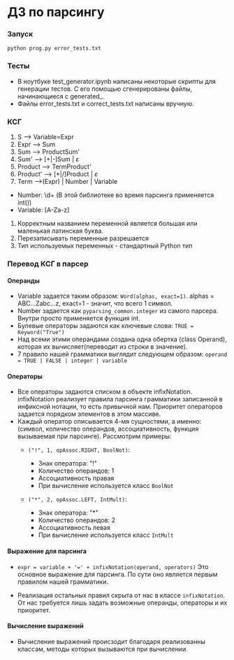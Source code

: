 # ДЗ по парсингу

### Запуск
``python prog.py error_tests.txt``

### Тесты
* В ноутбуке test_generator.ipynb написаны некоторые скрипты для генерации тестов. С его помощью сгенерированы файлы, начинающиеся с generated_.
* Файлы error_tests.txt и correct_tests.txt написаны вручную.

### КСГ
1. S --> Variable=Expr 
2. Expr --> Sum
3. Sum --> ProductSum'
4. Sum' --> [+|-]Sum | $\varepsilon$
5. Product --> TermProduct'
6. Product' --> [*|/]Product | $\varepsilon$
7. Term -->(Expr) | Number | Variable

* Number: \d+ (В этой библиотеке во время парсинга применяется int())
* Variable: [A-Za-z]

1. Корректным названием переменной является большая или маленькая латинская буква.
2. Перезаписывать переменные разрешается
3. Тип используемых переменных - стандартный Python тип

### Перевод КСГ в парсер
#### Операнды
* Variable задается таким образом: ``Word(alphas, exact=1)``. alphas = ABC...Zabc...z, exact=1 - значит, что всего 1 символ.
* Number задается как ``pyparsing_common.integer`` из самого парсера. Внутри просто применяется функция int.
* Булевые операторы задаются как ключевые слова: ``TRUE = Keyword("True")``
* Над всеми этими операндами создана одна обертка (class Operand), которая их вычисляет(переводит из строки в значение).
* 7 правило нашей грамматики выглядит следующем образом: ``operand = TRUE | FALSE | integer | variable``



#### Операторы
* Все операторы задаются списком в объекте infixNotation. infixNotation реализует правила парсинга грамматики записанной в инфиксной нотации, то есть привычной нам. Приоритет операторов задается порядком элементов в этом массиве.
* Каждый оператор описывается 4-мя сущностями, а именно: (символ, количество операндов, ассоциативность, функция вызываемая при парсинге). Рассмотрим примеры: 
    * ``("!", 1, opAssoc.RIGHT, BoolNot)``:
        * Знак оператора: "!" 
        * Количество операндов: 1
        * Ассоциативность правая
        * При вычисление используется класс ``BoolNot``
        
    * ``("*", 2, opAssoc.LEFT, IntMult)``:
        * Знак оператора: "*" 
        * Количество операндов: 2
        * Ассоциативность левая
        * При вычисление используется класс ``IntMult``
        

#### Выражение для парсинга
* ``expr = variable + '=' + infixNotation(operand, operators)`` Это основное выражение для парсинга. По сути оно является первым правилом нашей грамматики. 

* Реализация остальных правил скрыта от нас в классе ``infixNotation``. От нас требуется лишь задать возможные операнды, операторы и их приоритет.

#### Вычисление выражений
* Вычисление выражений происзодит благодаря реализованны классам, методы которых вызываются при вычислении. 